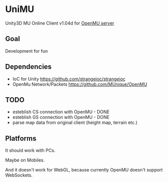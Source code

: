 # UniMU

Unity3D MU Online Client v1.04d for [OpenMU server](https://github.com/MUnique/OpenMU)

## Goal

Development for fun

## Dependencies

- IoC for Unity https://github.com/strangeioc/strangeioc
- OpenMu Network/Packets https://github.com/MUnique/OpenMU

## TODO

- esteblish CS connection with OpenMU - DONE
- esteblish GS connection with OpenMU - DONE
- parse map data from original client (height map, terrain etc.)

## Platforms

It should work with PCs.

Maybe on Mobiles.

And it doesn't work for WebGL, because currently OpenMU doesn't support WebSockets. 
